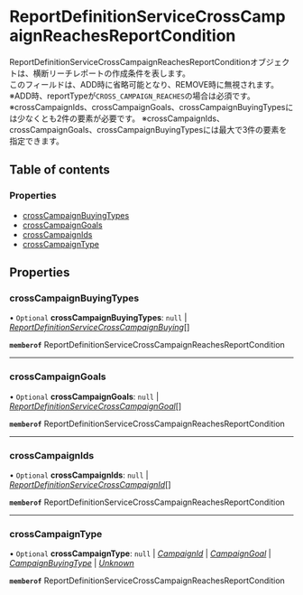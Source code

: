 # ReportDefinitionServiceCrossCampaignReachesReportCondition


<div lang=\"ja\">   ReportDefinitionServiceCrossCampaignReachesReportConditionオブジェクトは、横断リーチレポートの作成条件を表します。<br>   このフィールドは、ADD時に省略可能となり、REMOVE時に無視されます。<br>   ※ADD時、reportTypeが<code>CROSS_CAMPAIGN_REACHES</code>の場合は必須です。   ※crossCampaignIds、crossCampaignGoals、crossCampaignBuyingTypesには少なくとも2件の要素が必要です。   ※crossCampaignIds、crossCampaignGoals、crossCampaignBuyingTypesには最大で3件の要素を指定できます。 </div> 

## Table of contents

### Properties

- [crossCampaignBuyingTypes](reportdefinitionservicecrosscampaignreachesreportcondition.md#crosscampaignbuyingtypes)
- [crossCampaignGoals](reportdefinitionservicecrosscampaignreachesreportcondition.md#crosscampaigngoals)
- [crossCampaignIds](reportdefinitionservicecrosscampaignreachesreportcondition.md#crosscampaignids)
- [crossCampaignType](reportdefinitionservicecrosscampaignreachesreportcondition.md#crosscampaigntype)

## Properties

### crossCampaignBuyingTypes

• `Optional` **crossCampaignBuyingTypes**: ``null`` \| [*ReportDefinitionServiceCrossCampaignBuying*](reportdefinitionservicecrosscampaignbuying.md)[]

**`memberof`** ReportDefinitionServiceCrossCampaignReachesReportCondition

___

### crossCampaignGoals

• `Optional` **crossCampaignGoals**: ``null`` \| [*ReportDefinitionServiceCrossCampaignGoal*](reportdefinitionservicecrosscampaigngoal.md)[]

**`memberof`** ReportDefinitionServiceCrossCampaignReachesReportCondition

___

### crossCampaignIds

• `Optional` **crossCampaignIds**: ``null`` \| [*ReportDefinitionServiceCrossCampaignId*](reportdefinitionservicecrosscampaignid.md)[]

**`memberof`** ReportDefinitionServiceCrossCampaignReachesReportCondition

___

### crossCampaignType

• `Optional` **crossCampaignType**: ``null`` \| [*CampaignId*](./enums/reportdefinitionservicecrosscampaigntype.md#campaignid) \| [*CampaignGoal*](./enums/reportdefinitionservicecrosscampaigntype.md#campaigngoal) \| [*CampaignBuyingType*](./enums/reportdefinitionservicecrosscampaigntype.md#campaignbuyingtype) \| [*Unknown*](./enums/reportdefinitionservicecrosscampaigntype.md#unknown)

**`memberof`** ReportDefinitionServiceCrossCampaignReachesReportCondition
